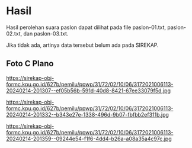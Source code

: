 # Hasil

Hasil perolehan suara paslon dapat dilihat pada file paslon-01.txt, paslon-02.txt, dan paslon-03.txt.

Jika tidak ada, artinya data tersebut belum ada pada SIREKAP.

## Foto C Plano

https://sirekap-obj-formc.kpu.go.id/627b/pemilu/ppwp/31/72/02/10/06/3172021006113-20240214-201307--ef05b56b-591d-40d8-8421-67ee33079f5d.jpg

https://sirekap-obj-formc.kpu.go.id/627b/pemilu/ppwp/31/72/02/10/06/3172021006113-20240214-201332--b343e27e-1338-496d-9b07-fbfbb2ef311b.jpg

https://sirekap-obj-formc.kpu.go.id/627b/pemilu/ppwp/31/72/02/10/06/3172021006113-20240214-201359--09244e54-f1f6-4dd4-b26a-a08a35a4c97c.jpg
